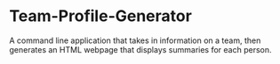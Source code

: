 # Team-Profile-Generator
A command line application that takes in information on a team, then generates an HTML webpage that displays summaries for each person.
